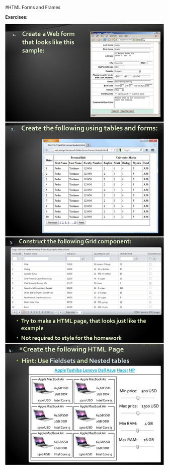 #HTML Forms and Frames

**Exercises:**

![](https://raw.githubusercontent.com/BorislavIvanov/Telerik_Academy/master/Resources/Exercise%20images/HTML%20Forms%20and%20Frames%20-%20Task%201.JPG)
![](https://raw.githubusercontent.com/BorislavIvanov/Telerik_Academy/master/Resources/Exercise%20images/HTML%20Forms%20and%20Frames%20-%20Task%202.JPG)
![](https://raw.githubusercontent.com/BorislavIvanov/Telerik_Academy/master/Resources/Exercise%20images/HTML%20Forms%20and%20Frames%20-%20Task%203.JPG)
![](https://raw.githubusercontent.com/BorislavIvanov/Telerik_Academy/master/Resources/Exercise%20images/HTML%20Forms%20and%20Frames%20-%20Task%204.JPG)
